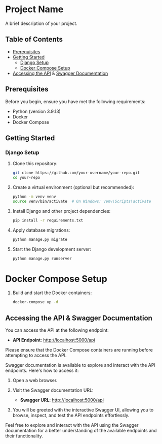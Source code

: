 # Project Name

A brief description of your project.

## Table of Contents

- [Prerequisites](#prerequisites)
- [Getting Started](#getting-started)
  - [Django Setup](#django-setup)
  - [Docker Compose Setup](#docker-compose-setup)
- [Accessing the API](#accessing-the-api) & [Swagger Documentation](#swagger-documentation)

## Prerequisites

Before you begin, ensure you have met the following requirements:

- Python (version 3.9.13)
- Docker
- Docker Compose

## Getting Started

### Django Setup

1. Clone this repository:

   ```bash
   git clone https://github.com/your-username/your-repo.git
   cd your-repo

2. Create a virtual environment (optional but recommended):

   ```bash
   python -m venv venv
   source venv/bin/activate  # On Windows: venv\Scripts\activate

3. Install Django and other project dependencies:

   ```bash
   pip install -r requirements.txt
   
4. Apply database migrations:

   ```bash
   python manage.py migrate
   
5. Start the Django development server:

   ```bash
   python manage.py runserver
   
# Docker Compose Setup

1. Build and start the Docker containers:

   ```bash
   docker-compose up -d

## Accessing the API &  Swagger Documentation

You can access the API at the following endpoint:

- **API Endpoint**: [http://localhost:5000/api](http://localhost:5000/api)

Please ensure that the Docker Compose containers are running before attempting to access the API.


Swagger documentation is available to explore and interact with the API endpoints. Here's how to access it:

1. Open a web browser.

2. Visit the Swagger documentation URL:

   - **Swagger URL**: [http://localhost:5000/api](http://localhost:5000/api)

3. You will be greeted with the interactive Swagger UI, allowing you to browse, inspect, and test the API endpoints effortlessly.

Feel free to explore and interact with the API using the Swagger documentation for a better understanding of the available endpoints and their functionality.



